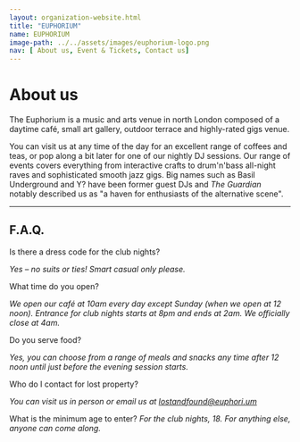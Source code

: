 ```yaml
---
layout: organization-website.html
title: "EUPHORIUM"
name: EUPHORIUM
image-path: ../../assets/images/euphorium-logo.png
nav: [ About us, Event & Tickets, Contact us]
---
```

# About us

The Euphorium is a music and arts venue in north London composed of a daytime café, small art gallery, outdoor terrace and highly-rated gigs venue.

You can visit us at any time of the day for an excellent range of coffees and teas, or pop along a bit later for one of our nightly DJ sessions. Our range of events covers everything from interactive crafts to drum'n'bass all-night raves and sophisticated smooth jazz gigs. Big names such as Basil Underground and Y? have been former guest DJs and _The Guardian_ notably described us as "a haven for enthusiasts of the alternative scene".

***

## F.A.Q.

Is there a dress code for the club nights?

_Yes – no suits or ties! Smart casual only please._

What time do you open?

_We open our café at 10am every day except Sunday (when we open at 12 noon). Entrance for club nights starts at 8pm and ends at 2am. We officially close at 4am._

Do you serve food?

_Yes, you can choose from a range of meals and snacks any time after 12 noon until just before the evening session starts._

Who do I contact for lost property?

_You can visit us in person or email us at [lostandfound@euphori.um](mailto:lostandfound@euphori.um)_

What is the minimum age to enter?
_For the club nights, 18\. For anything else, anyone can come along._
